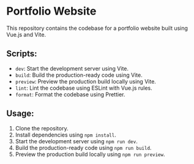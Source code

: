 # Portfolio Website

This repository contains the codebase for a portfolio website built using Vue.js and Vite.

## Scripts:

- `dev`: Start the development server using Vite.
- `build`: Build the production-ready code using Vite.
- `preview`: Preview the production build locally using Vite.
- `lint`: Lint the codebase using ESLint with Vue.js rules.
- `format`: Format the codebase using Prettier.

## Usage:

1. Clone the repository.
2. Install dependencies using `npm install`.
3. Start the development server using `npm run dev`.
4. Build the production-ready code using `npm run build`.
5. Preview the production build locally using `npm run preview`.

